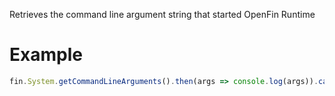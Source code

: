 Retrieves the command line argument string that started OpenFin Runtime
# Example
```js
fin.System.getCommandLineArguments().then(args => console.log(args)).catch(err => console.log(err));
```
